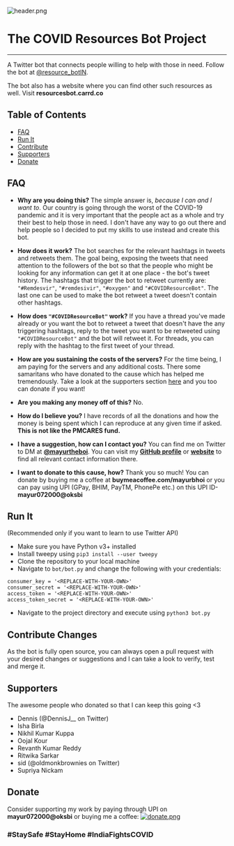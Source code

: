 ![header.png](https://i.ibb.co/ByW4HpR/assets-01.png)

# The COVID Resources Bot Project
___
A Twitter bot that connects people willing to help with those in need. Follow the bot at [@resource_botIN](https://twitter.com/resource_botIN).

The bot also has a website where you can find other such resources as well. Visit **resourcesbot.carrd.co**

## Table of Contents  
- [FAQ](#faq)  
- [Run It](#run-it)
- [Contribute](#contribute-changes)
- [Supporters](#supporters)
- [Donate](#donate)

## FAQ
- **Why are you doing this?**
The simple answer is, *because I can and I want to*. Our country is going through the worst of the COVID-19 pandemic and it is very important that the people act as a whole and try their best to help those in need. I don't have any way to go out there and help people so I decided to put my skills to use instead and create this bot.

- **How does it work?**
The bot searches for the relevant hashtags in tweets and retweets them. The goal being, exposing the tweets that need attention to the followers of the bot so that the people who might be looking for any information can get it at one place - the bot's tweet history. The hashtags that trigger the bot to retweet currently are: `"#Remdesvir"`, `"#remdesivir"`, `"#oxygen"` and `"#COVIDResourceBot"`. The last one can be used to make the bot retweet a tweet doesn't contain other hashtags.

- **How does `"#COVIDResourceBot"` work?**
If you have a thread you've made already or you want the bot to retweet a tweet that doesn't have the any triggering hashtags, reply to the tweet you want to be retweeted using `"#COVIDResourceBot"` and the bot will retweet it. For threads, you can reply with the hashtag to the first tweet of your thread.

- **How are you sustaining the costs of the servers?**
For the time being, I am paying for the servers and any additional costs. There some samaritans who have donated to the cause which has helped me tremendously. Take a look at the supporters section [here](#supporters) and you too can donate if you want!

- **Are you making any money off of this?**
No.

- **How do I believe you?**
I have records of all the donations and how the money is being spent which I can reproduce at any given time if asked. **This is not like the PMCARES fund.**

- **I have a suggestion, how can I contact you?**
You can find me on Twitter to DM at [**@mayurtheboi**](https://twitter.com/mayurtheboi). You can visit my [**GitHub profile**](https://github.com/Mayur57) or [**website**](http://mayurbhoi.com) to find all relevant contact information there.

- **I want to donate to this cause, how?**
Thank you so much! You can donate by buying me a coffee at **buymeacoffee.com/mayurbhoi** or you can pay using UPI (GPay, BHIM, PayTM, PhonePe etc.) on this UPI ID- **mayur072000@oksbi**

## Run It
(Recommended only if you want to learn to use Twitter API)
- Make sure you have Python v3+ installed
- Install tweepy using ```pip3 install --user tweepy```
- Clone the repository to your local machine
- Navigate to ```bot/bot.py``` and change the following with your credentials:
```
consumer_key = '<REPLACE-WITH-YOUR-OWN>'
consumer_secret = '<REPLACE-WITH-YOUR-OWN>'
access_token = '<REPLACE-WITH-YOUR-OWN>'
access_token_secret = '<REPLACE-WITH-YOUR-OWN>'
```
- Navigate to the project directory and execute using ```python3 bot.py```

## Contribute Changes
As the bot is fully open source, you can always open a pull request with your desired changes or suggestions and I can take a look to verify, test and merge it.

## Supporters
The awesome people who donated so that I can keep this going <3

- Dennis (@DennisJ__ on Twitter)
- Isha Birla
- Nikhil Kumar Kuppa
- Oojal Kour
- Revanth Kumar Reddy
- Ritwika Sarkar
- sid (@oldmonkbrownies on Twitter)
- Supriya Nickam

## Donate
Consider supporting my work by paying through UPI on **mayur072000@oksbi** or buying me a coffee:
[![donate.png](https://i.ibb.co/YphMsy5/download.jpg)](https://www.buymeacoffee.com/mayurbhoi)

### #StaySafe #StayHome #IndiaFightsCOVID